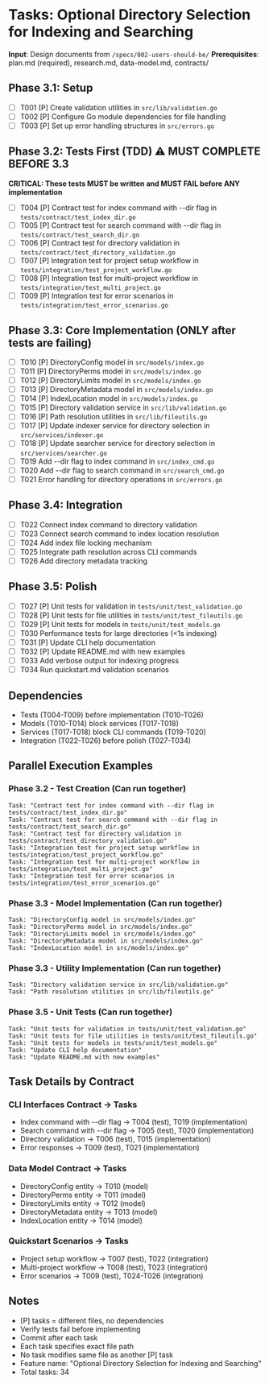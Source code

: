 # Tasks: Optional Directory Selection for Indexing and Searching

**Input**: Design documents from `/specs/002-users-should-be/`
**Prerequisites**: plan.md (required), research.md, data-model.md, contracts/

## Phase 3.1: Setup
- [ ] T001 [P] Create validation utilities in `src/lib/validation.go`
- [ ] T002 [P] Configure Go module dependencies for file handling
- [ ] T003 [P] Set up error handling structures in `src/errors.go`

## Phase 3.2: Tests First (TDD) ⚠️ MUST COMPLETE BEFORE 3.3
**CRITICAL: These tests MUST be written and MUST FAIL before ANY implementation**
- [ ] T004 [P] Contract test for index command with --dir flag in `tests/contract/test_index_dir.go`
- [ ] T005 [P] Contract test for search command with --dir flag in `tests/contract/test_search_dir.go`
- [ ] T006 [P] Contract test for directory validation in `tests/contract/test_directory_validation.go`
- [ ] T007 [P] Integration test for project setup workflow in `tests/integration/test_project_workflow.go`
- [ ] T008 [P] Integration test for multi-project workflow in `tests/integration/test_multi_project.go`
- [ ] T009 [P] Integration test for error scenarios in `tests/integration/test_error_scenarios.go`

## Phase 3.3: Core Implementation (ONLY after tests are failing)
- [ ] T010 [P] DirectoryConfig model in `src/models/index.go`
- [ ] T011 [P] DirectoryPerms model in `src/models/index.go`
- [ ] T012 [P] DirectoryLimits model in `src/models/index.go`
- [ ] T013 [P] DirectoryMetadata model in `src/models/index.go`
- [ ] T014 [P] IndexLocation model in `src/models/index.go`
- [ ] T015 [P] Directory validation service in `src/lib/validation.go`
- [ ] T016 [P] Path resolution utilities in `src/lib/fileutils.go`
- [ ] T017 [P] Update indexer service for directory selection in `src/services/indexer.go`
- [ ] T018 [P] Update searcher service for directory selection in `src/services/searcher.go`
- [ ] T019 Add --dir flag to index command in `src/index_cmd.go`
- [ ] T020 Add --dir flag to search command in `src/search_cmd.go`
- [ ] T021 Error handling for directory operations in `src/errors.go`

## Phase 3.4: Integration
- [ ] T022 Connect index command to directory validation
- [ ] T023 Connect search command to index location resolution
- [ ] T024 Add index file locking mechanism
- [ ] T025 Integrate path resolution across CLI commands
- [ ] T026 Add directory metadata tracking

## Phase 3.5: Polish
- [ ] T027 [P] Unit tests for validation in `tests/unit/test_validation.go`
- [ ] T028 [P] Unit tests for file utilities in `tests/unit/test_fileutils.go`
- [ ] T029 [P] Unit tests for models in `tests/unit/test_models.go`
- [ ] T030 Performance tests for large directories (<1s indexing)
- [ ] T031 [P] Update CLI help documentation
- [ ] T032 [P] Update README.md with new examples
- [ ] T033 Add verbose output for indexing progress
- [ ] T034 Run quickstart.md validation scenarios

## Dependencies
- Tests (T004-T009) before implementation (T010-T026)
- Models (T010-T014) block services (T017-T018)
- Services (T017-T018) block CLI commands (T019-T020)
- Integration (T022-T026) before polish (T027-T034)

## Parallel Execution Examples

### Phase 3.2 - Test Creation (Can run together)
```
Task: "Contract test for index command with --dir flag in tests/contract/test_index_dir.go"
Task: "Contract test for search command with --dir flag in tests/contract/test_search_dir.go"
Task: "Contract test for directory validation in tests/contract/test_directory_validation.go"
Task: "Integration test for project setup workflow in tests/integration/test_project_workflow.go"
Task: "Integration test for multi-project workflow in tests/integration/test_multi_project.go"
Task: "Integration test for error scenarios in tests/integration/test_error_scenarios.go"
```

### Phase 3.3 - Model Implementation (Can run together)
```
Task: "DirectoryConfig model in src/models/index.go"
Task: "DirectoryPerms model in src/models/index.go"
Task: "DirectoryLimits model in src/models/index.go"
Task: "DirectoryMetadata model in src/models/index.go"
Task: "IndexLocation model in src/models/index.go"
```

### Phase 3.3 - Utility Implementation (Can run together)
```
Task: "Directory validation service in src/lib/validation.go"
Task: "Path resolution utilities in src/lib/fileutils.go"
```

### Phase 3.5 - Unit Tests (Can run together)
```
Task: "Unit tests for validation in tests/unit/test_validation.go"
Task: "Unit tests for file utilities in tests/unit/test_fileutils.go"
Task: "Unit tests for models in tests/unit/test_models.go"
Task: "Update CLI help documentation"
Task: "Update README.md with new examples"
```

## Task Details by Contract

### CLI Interfaces Contract → Tasks
- Index command with --dir flag → T004 (test), T019 (implementation)
- Search command with --dir flag → T005 (test), T020 (implementation)
- Directory validation → T006 (test), T015 (implementation)
- Error responses → T009 (test), T021 (implementation)

### Data Model Contract → Tasks
- DirectoryConfig entity → T010 (model)
- DirectoryPerms entity → T011 (model)
- DirectoryLimits entity → T012 (model)
- DirectoryMetadata entity → T013 (model)
- IndexLocation entity → T014 (model)

### Quickstart Scenarios → Tasks
- Project setup workflow → T007 (test), T022 (integration)
- Multi-project workflow → T008 (test), T023 (integration)
- Error scenarios → T009 (test), T024-T026 (integration)

## Notes
- [P] tasks = different files, no dependencies
- Verify tests fail before implementing
- Commit after each task
- Each task specifies exact file path
- No task modifies same file as another [P] task
- Feature name: "Optional Directory Selection for Indexing and Searching"
- Total tasks: 34